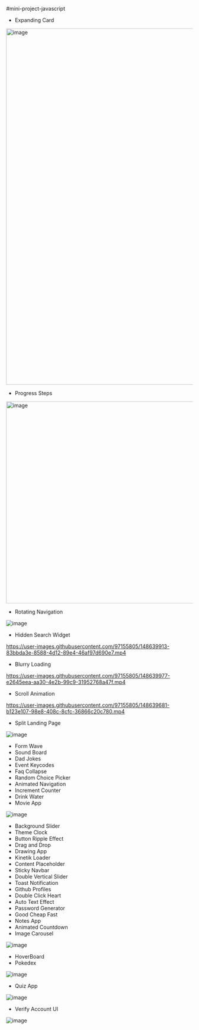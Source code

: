 #mini-project-javascript

- Expanding Card 

<img width="958" alt="image" src="https://user-images.githubusercontent.com/97155805/148493714-93d31242-a94d-45f1-9bb5-370ebd79c2b1.png">

- Progress Steps

<img width="543" alt="image" src="https://user-images.githubusercontent.com/97155805/148505510-9f3f53d1-0cfd-4c2a-9f06-10b4d73ba0e8.png">

- Rotating Navigation 

![image](https://user-images.githubusercontent.com/97155805/148639841-4cfaf6b0-8e02-4d81-9587-f4af407daced.png)

- Hidden Search Widget

https://user-images.githubusercontent.com/97155805/148639913-83bbda3e-8588-4d12-89e4-46af97d690e7.mp4

- Blurry Loading

https://user-images.githubusercontent.com/97155805/148639977-e2645eea-aa30-4e2b-99c9-31952768a47f.mp4

- Scroll Animation

https://user-images.githubusercontent.com/97155805/148639681-b123e107-98e8-408c-8cfc-36866c20c780.mp4


- Split Landing Page

![image](https://user-images.githubusercontent.com/97155805/150361607-a514f3f7-012a-4701-9583-64c584e0762c.png)


- Form Wave
- Sound Board
- Dad Jokes
- Event Keycodes
- Faq Collapse
- Random Choice Picker
- Animated Navigation
- Increment Counter
- Drink Water
- Movie App

![image](https://user-images.githubusercontent.com/97155805/150361772-5ab74dd8-e876-42cf-b759-92feaf2a7739.png)


- Background Slider
- Theme Clock
- Button Ripple Effect
- Drag and Drop
- Drawing App
- Kinetik Loader
- Content Placeholder
- Sticky Navbar
- Double Vertical Slider
- Toast Notification
- Github Profiles
- Double Click Heart
- Auto Text Effect
- Password Generator
- Good Cheap Fast
- Notes App
- Animated Countdown
- Image Carousel

![image](https://user-images.githubusercontent.com/97155805/150362349-5a006c2f-e9cf-47c1-aa57-e5b003b64632.png)


- HoverBoard
- Pokedex

![image](https://user-images.githubusercontent.com/97155805/150362444-c19330fc-d19e-4f51-b8ec-7d93790e9982.png)


- Quiz App

![image](https://user-images.githubusercontent.com/97155805/150362112-2755e13a-25fa-4bca-8f2b-6784399f757a.png)

- Verify Account UI

![image](https://user-images.githubusercontent.com/97155805/150362556-06a4fa03-05e2-49ec-b32a-8a73d930e0ae.png)

